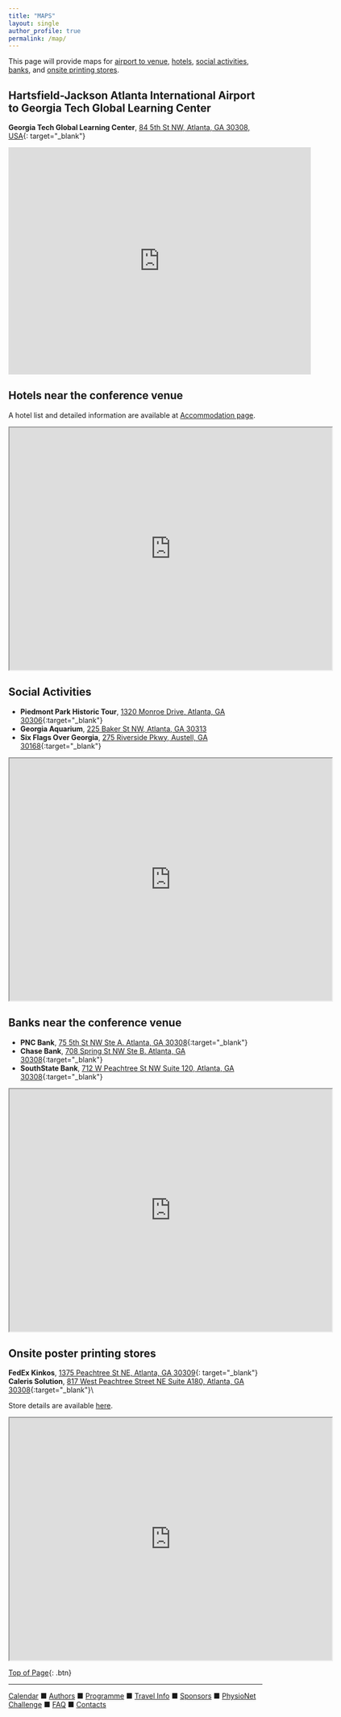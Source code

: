 ```yaml
---
title: "MAPS"
layout: single
author_profile: true
permalink: /map/
---
```

This page will provide maps for [airport to venue](../map/#map1), [hotels](../map/#map2), [social activities](../map/#map3), [banks](../map/#map4), and [onsite printing stores](../map/#map5). 

## <a name="map1"></a>Hartsfield-Jackson Atlanta International Airport to Georgia Tech Global Learning Center
**Georgia Tech Global Learning Center**, [84 5th St NW, Atlanta, GA 30308, USA](https://goo.gl/maps/najPaXZADDz5FiGf6){: target="_blank"}
<iframe src="https://www.google.com/maps/embed?pb=!1m28!1m12!1m3!1d106208.16746285142!2d-84.49652436531828!3d33.7088134947278!2m3!1f0!2f0!3f0!3m2!1i1024!2i768!4f13.1!4m13!3e6!4m5!1s0x88f4fd2fe1035901%3A0x4117a3ef1892b048!2sHartsfield%E2%80%93Jackson%20Atlanta%20International%20Airport%20(ATL)%20(ATL)%2C%20North%20Terminal%20Parkway%2C%20Atlanta%2C%20GA!3m2!1d33.636149599999996!2d-84.4293764!4m5!1s0x88f50466c0af66b3%3A0xdca0422f536055f5!2s84%205th%20St%20NW%2C%20Atlanta%2C%20GA%2030308!3m2!1d33.7761528!2d-84.38952259999999!5e0!3m2!1sen!2sus!4v1689359175500!5m2!1sen!2sus" width="600" height="450" style="border:0;" allowfullscreen="" loading="lazy" referrerpolicy="no-referrer-when-downgrade"></iframe>

## <a name="map2"></a>Hotels near the conference venue
A hotel list and detailed information are available at [Accommodation page](../accommodation).
<iframe src="https://www.google.com/maps/d/u/0/embed?mid=11WBQ7ozqdQVXEyWtqc3jimenW54kY2M&ehbc=2E312F" width="640" height="480"></iframe>

## <a name="map3"></a>Social Activities
* **Piedmont Park Historic Tour**, [1320 Monroe Drive, Atlanta, GA 30306](https://goo.gl/maps/PxxRru1o36skxDNE7){:target="_blank"}
* **Georgia Aquarium**, [225 Baker St NW, Atlanta, GA 30313](https://goo.gl/maps/JZsTNXSPW5SQ2wmUA)
* **Six Flags Over Georgia**, [275 Riverside Pkwy, Austell, GA 30168](https://goo.gl/maps/yxUYzibDMw8T9LLW9){:target="_blank"}
<iframe src="https://www.google.com/maps/d/embed?mid=12cBhFC6QrEMg_OyXVjnIxiP7HnD2djg&ehbc=2E312F" width="640" height="480"></iframe>

## <a name="map4"></a>Banks near the conference venue
* **PNC Bank**, [75 5th St NW Ste A. Atlanta, GA 30308](https://goo.gl/maps/UT2MikJPRAwWLCq78){:target="_blank"}
* **Chase Bank**, [708 Spring St NW Ste B. Atlanta, GA 30308](https://goo.gl/maps/QfGiC2o729jxaqHT6){:target="_blank"}
* **SouthState Bank**, [712 W Peachtree St NW Suite 120, Atlanta, GA 30308](https://goo.gl/maps/pbXjxDGYMSHyf7rv5){:target="_blank"}

<iframe src="https://www.google.com/maps/d/embed?mid=1vvs39heXN_MrS1Myte6hmd9QGF5lxBw&ehbc=2E312F" width="640" height="480"></iframe>

## <a name="map5"></a>Onsite poster printing stores

**FedEx Kinkos**, [1375 Peachtree St NE, Atlanta, GA 30309](https://goo.gl/maps/LGkTE1sRe8Y9rw1y9){: target="_blank"}\
**Caleris Solution**, [817 West Peachtree Street NE Suite A180, Atlanta, GA 30308](https://goo.gl/maps/8qShRoBDuaYJVpvWA){:target="_blank"}\

Store details are available [here](../authors/#poster).

<iframe src="https://www.google.com/maps/d/embed?mid=1HriSHoPgxQuvc8q_G62gFdNvfHKfDaE&hl=en&ehbc=2E312F" width="640" height="480"></iframe>

[Top of Page](#top){: .btn}

---

[Calendar](../dates/) &#9632; [Authors](../authors) &#9632; [Programme](../programme/) &#9632; [Travel Info](../travel/) &#9632; [Sponsors](../sponsors/) &#9632; [PhysioNet Challenge](../challenge/) &#9632; [FAQ](../faq/) &#9632; [Contacts](../contact/)
